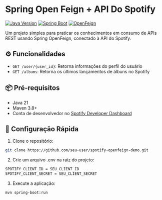 # Spring Open Feign + API Do Spotify

[![Java Version](https://img.shields.io/badge/Java-21+-blue)](https://adoptium.net/)
[![Spring Boot](https://img.shields.io/badge/Spring%20Boot-3.4.2-brightgreen)](https://spring.io/projects/spring-boot)
[![OpenFeign](https://img.shields.io/badge/OpenFeign-12.1-orange.svg)](https://github.com/OpenFeign/feign)


Um projeto simples para praticar os conhecimentos em consumo de APIs REST usando Spring OpenFeign, conectado à API do Spotify.


## ⚙️ Funcionalidades

- `GET /user/{user_id}`: Retorna informações do perfil do usuário
- `GET /albums`: Retorna os últimos lançamentos de álbuns no Spotify

## 📦 Pré-requisitos

- Java 21 
- Maven 3.8+
- Conta de desenvolvedor no [Spotify Developer Dashboard](https://developer.spotify.com/dashboard)
## 🚀 Configuração Rápida

1. Clone o repositório:
```bash
git clone https://github.com/seu-user/spotify-openfeign-demo.git
```
2. Crie um arquivo .env na raiz do projeto:
```bash
SPOTIFY_CLIENT_ID = SEU_CLIENT_ID
SPOTIFY_CLIENT_SECRET = SEU_CLIENT_SECRET
```
3. Execute a aplicação:
```bash
mvn spring-boot:run
```
